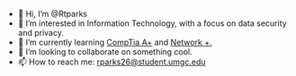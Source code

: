 - 👋 Hi, I’m @Rtparks
- 👀 I’m interested in Information Technology, with a focus on data security and privacy.
- 🌱 I’m currently learning [CompTia A+](https://www.comptia.org/landing/aplus/index.html?utm_compid=cpc-bing-paid_search_certs-A%2B-text_ad-na-a%2B-B2C&msclkid=202d4f32eecd1d12ba392e99285900fb&utm_source=bing&utm_medium=cpc&utm_campaign=A%2B%20Brand-Only&utm_term=comptia%20a%2B&utm_content=A%2B%20Brand-Only) and [Network +.](https://www.comptia.org/landing/networkplus/index.html?utm_compid=cpc-bing-paid_search_certs-Network%2B-text_ad-na-network%2B-B2C&msclkid=ad9de9b45d9211622a8d881f9b47d42e&utm_source=bing&utm_medium=cpc&utm_campaign=Network%2B%20Brand-Only&utm_term=comptia%20network%20plus&utm_content=Network%2B%20Brand-Only)
- 💞️ I’m looking to collaborate on something cool.
- 📫 How to reach me: rparks26@student.umgc.edu

<!---
Rtparks/Rtparks is a ✨ special ✨ repository because its `README.md` (this file) appears on your GitHub profile.
You can click the Preview link to take a look at your changes.
--->
